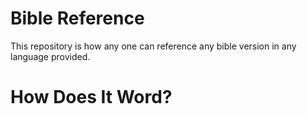 # Bible Reference
This repository is how any one can reference any bible version in any language provided.

# How Does It Word?
> <script src="../NIV-EN/GEN.js"></script>
